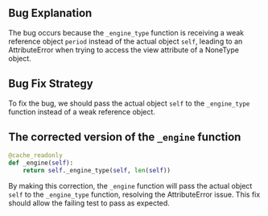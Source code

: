## Bug Explanation
The bug occurs because the `_engine_type` function is receiving a weak reference object `period` instead of the actual object `self`, leading to an AttributeError when trying to access the view attribute of a NoneType object.

## Bug Fix Strategy
To fix the bug, we should pass the actual object `self` to the `_engine_type` function instead of a weak reference object.

## The corrected version of the `_engine` function
```python
@cache_readonly
def _engine(self):
    return self._engine_type(self, len(self))
```

By making this correction, the `_engine` function will pass the actual object `self` to the `_engine_type` function, resolving the AttributeError issue. This fix should allow the failing test to pass as expected.